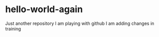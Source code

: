 # hello-world-again
Just another repository
I am playing with github
I am adding changes in training
